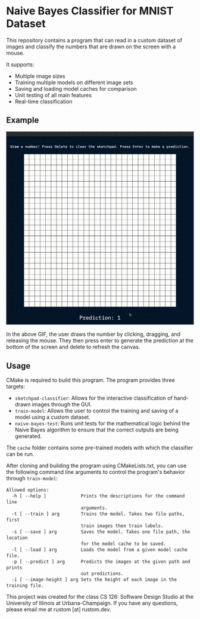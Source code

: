 # Naive Bayes Classifier for MNIST Dataset

This repository contains a program that can read in a custom dataset of images and classify the numbers that are drawn on the screen with a mouse. 

It supports: 
- Multiple image sizes
- Training multiple models on different image sets
- Saving and loading model caches for comparison
- Unit testing of all main features
- Real-time classification

## Example
![](./samples/output.gif)

In the above GIF, the user draws the number by clicking, dragging, and releasing the mouse. They then press enter to generate the prediction at the bottom of the screen and delete to refresh the canvas. 

## Usage
CMake is required to build this program. The program provides three targets:
- `sketchpad-classifier`: Allows for the interactive classification of hand-drawn images through the GUI.
- `train-model`: Allows the user to control the training and saving of a model using a custom dataset.
- `naive-bayes-test`: Runs unit tests for the mathematical logic behind the Naive Bayes algorithm to ensure that the correct outputs are being generated. 

The `cache` folder contains some pre-trained models with which the classifier can be run. 

After cloning and building the program using CMakeLists.txt, you can use the following command line arguments to control the program's behavior through `train-model`: 
```
Allowed options:
  -h [ --help ]             Prints the descriptions for the command line 
                            arguments.
  -t [ --train ] arg        Trains the model. Takes two file paths,  first 
                            train images then train labels.
  -s [ --save ] arg         Saves the model. Takes one file path, the location 
                            for the model cache to be saved.
  -l [ --load ] arg         Loads the model from a given model cache file.
  -p [ --predict ] arg      Predicts the images at the given path and prints 
                            out predictions.
  -i [ --image-height ] arg Sets the height of each image in the training file.
```

This project was created for the class CS 126: Software Design Studio at the University of Illinois at Urbana-Champaign. If you have any questions, please email me at rustom [at] rustom.dev. 
